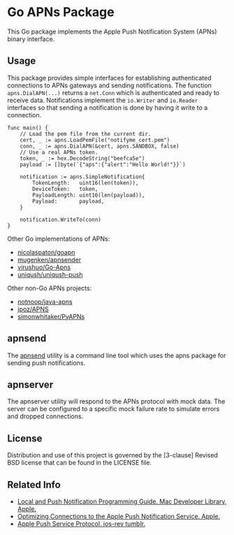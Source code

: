Go APNs Package
===============

This Go package implements the Apple Push Notification System (APNs) binary 
interface. 

Usage
-----

This package provides simple interfaces for establishing authenticated 
connections to APNs gateways and sending notifications. The function 
`apns.DialAPN(...)` returns a `net.Conn` which is authenticated and ready to 
receive data. Notifications implement the `io.Writer` and `io.Reader` 
interfaces so that sending a notification is done by having it write to a 
connection.

	func main() {
		// Load the pem file from the current dir.
		cert, _ := apns.LoadPemFile("notifyme_cert.pem")
		conn, _ := apns.DialAPN(&cert, apns.SANDBOX, false)
		// Use a real APNs token.
		token, _ := hex.DecodeString("beefca5e")
		payload := []byte(`{"aps":{"alert":"Hello World!"}}`)

		notification := apns.SimpleNotification{
			TokenLength:   uint16(len(token)),
			DeviceToken:   token,
			PayloadLength: uint16(len(payload)),
			Payload:       payload,
		}

		notification.WriteTo(conn)
	}

Other Go implementations of APNs:

- [nicolaspaton/goapn](https://github.com/nicolaspaton/goapn)
- [mugenken/apnsender](https://github.com/mugenken/apnsender)
- [virushuo/Go-Apns](https://github.com/virushuo/Go-Apns)
- [uniqush/uniqush-push](https://github.com/uniqush/uniqush-push)

Other non-Go APNs projects:

- [notnoop/java-apns](https://github.com/notnoop/java-apns)
- [jpoz/APNS](https://github.com/jpoz/APNS)
- [simonwhitaker/PyAPNs](https://github.com/simonwhitaker/PyAPNs)

apnsend
-------

The [apnsend](https://github.com/cfilipov/go-apns/tree/master/apnsend) utility is a command line tool which uses the apns package for 
sending push notifications.

apnserver
---------

The apnserver utility will respond to the APNs protocol with mock data. The 
server can be configured to a specific mock failure rate to simulate errors 
and dropped connections.

License
-------

Distribution and use of this project is governed by the [3-clause] Revised BSD 
license that can be found in the LICENSE file.

Related Info
------------

- [Local and Push Notification Programming Guide. Mac Developer Library, Apple.](http://developer.apple.com/library/mac/documentation/NetworkingInternet/Conceptual/RemoteNotificationsPG/CommunicatingWIthAPS/CommunicatingWIthAPS.html)
- [Optimizing Connections to the Apple Push Notification Service. Apple.](https://developer.apple.com/news/index.php?id=03212012a)
- [Apple Push Service Protocol. ios-rev tumblr.](http://ios-rev.tumblr.com/post/13032664009/apple-push-service-protocol-ios5-os-x-10-7)
